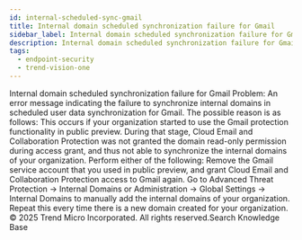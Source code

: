 ```yaml
---
id: internal-scheduled-sync-gmail
title: Internal domain scheduled synchronization failure for Gmail
sidebar_label: Internal domain scheduled synchronization failure for Gmail
description: Internal domain scheduled synchronization failure for Gmail
tags:
  - endpoint-security
  - trend-vision-one
---
```


 Internal domain scheduled synchronization failure for Gmail Problem: An error message indicating the failure to synchronize internal domains in scheduled user data synchronization for Gmail. The possible reason is as follows: This occurs if your organization started to use the Gmail protection functionality in public preview. During that stage, Cloud Email and Collaboration Protection was not granted the domain read-only permission during access grant, and thus not able to synchronize the internal domains of your organization. Perform either of the following: Remove the Gmail service account that you used in public preview, and grant Cloud Email and Collaboration Protection access to Gmail again. Go to Advanced Threat Protection → Internal Domains or Administration → Global Settings → Internal Domains to manually add the internal domains of your organization. Repeat this every time there is a new domain created for your organization. © 2025 Trend Micro Incorporated. All rights reserved.Search Knowledge Base